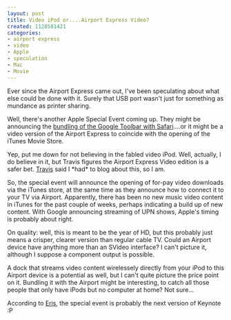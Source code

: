 ```yaml
--- 
layout: post
title: Video iPod or....Airport Express Video?
created: 1128581421
categories: 
- airport express
- video
- Apple
- speculation
- Mac
- Movie
---
```

<p>Ever since the Airport Express came out, I've been speculating about what else could be done with it. Surely that USB port wasn't just for something as mundance as printer sharing.</p><p>Well, there's another Apple Special Event coming up. They might be announcing the <a href="http://www.darcynorman.net/2005/10/05/ive-figured-out-the-apple-special-event-announcement" target="_self">bundling of the Google Toolbar with Safari</a>....or it might be a video version of the Airport Express to coincide with the opening of the iTunes Movie Store.</p><p>Yep, put me down for not believing in the fabled video iPod. Well, actually, I do believe in it, but Travis figures the Airport Express Video edition is a safer bet. <a href="http://www.unvarnished.com" target="_self">Travis</a> said I *had* to blog about this, so I am.</p><p>So, the special event will announce the opening of for-pay video downloads via the iTunes store, at the same time as they announce how to connect it to your TV via Airport. Apparently, there has been no new music video content in iTunes for the past couple of weeks, perhaps indicating a build up of new content. With Google announcing streaming of UPN shows, Apple's timing is probably about right.</p><p>On quality: well, this is meant to be the year of HD, but this probably just means a crisper, clearer version than regular cable TV. Could an Airport device have anything more than an SVideo interface? I can't picture it, although I suppose a component output is possible.&nbsp;</p><p>A dock that streams video content wirelessely directly from your iPod to this Airport device is a potential as well, but I can't quite picture the price point on it. Bundling it with the Airport might be interesting, to catch all those people that only have iPods but no computer at home? Not sure...<br /> </p><p>According to <a href="http://www.erisfree.com" target="_self">Eris</a>, the special event is probably the next version of Keynote :P&nbsp;</p><p>&nbsp;</p>
